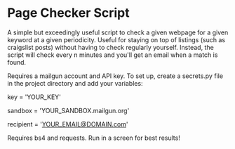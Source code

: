 # Page Checker Script

A simple but exceedingly useful script to check a given webpage for a given keyword at a given periodicity. Useful for staying on top of listings (such as craigslist posts) without having to check regularly yourself. Instead, the script will check every n minutes and you'll get an email when a match is found.

Requires a mailgun account and API key. To set up, create a secrets.py file in the project directory and add your variables:

key = 'YOUR_KEY'

sandbox = 'YOUR_SANDBOX.mailgun.org'

recipient = 'YOUR_EMAIL@DOMAIN.com'

Requires bs4 and requests. Run in a screen for best results!